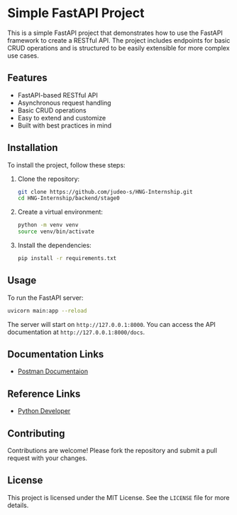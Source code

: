 # Simple FastAPI Project

This is a simple FastAPI project that demonstrates how to use the FastAPI framework to create a RESTful API. The project includes endpoints for basic CRUD operations and is structured to be easily extensible for more complex use cases.

## Features

- FastAPI-based RESTful API
- Asynchronous request handling
- Basic CRUD operations
- Easy to extend and customize
- Built with best practices in mind

## Installation

To install the project, follow these steps:

1. Clone the repository:
   
   ```bash
   git clone https://github.com/judeo-s/HNG-Internship.git
   cd HNG-Internship/backend/stage0
   ```

2. Create a virtual environment:

   ```bash
   python -m venv venv
   source venv/bin/activate
   ```

3. Install the dependencies:

   ```bash
   pip install -r requirements.txt
   ```

## Usage

To run the FastAPI server:

```bash
uvicorn main:app --reload
```

The server will start on `http://127.0.0.1:8000`. You can access the API documentation at `http://127.0.0.1:8000/docs`.


## Documentation Links
- [Postman Documentaion](https://documenter.getpostman.com/view/37655731/2sAYX2Pk3y)


## Reference Links

- [Python Developer](https://hng.tech/hire/python-developers)


## Contributing

Contributions are welcome! Please fork the repository and submit a pull request with your changes.

## License

This project is licensed under the MIT License. See the `LICENSE` file for more details.